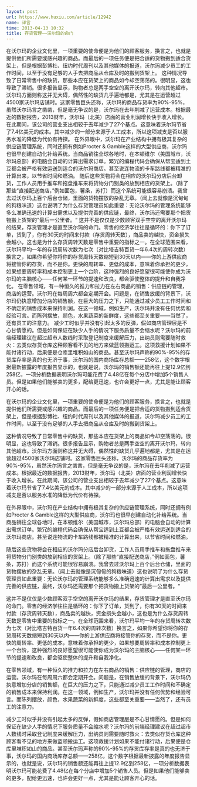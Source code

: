 ```yaml
---
layout: post
url: https://www.huxiu.com/article/12942
name: 译言
time: 2013-04-13 10:32
title: 存货管理——沃尔玛的命门
---
```

在沃尔玛的企业文化里，一项重要的使命便是为他们的顾客服务，换言之，也就是提供他们所需要或感兴趣的商品。而最后的一项任务便是把合适的货物搬到适合货架上，但是根据彭博社、纽约时代周刊以及其他媒体的报道，沃尔玛减少员工的工作时间，以至于没有足够的人手去把商品从仓库及时的搬到货架上。 这种情况导致了日常零售中的缺货，那些本应在货架上的商品如今却空荡荡的。很明显，这也导致了滞销。很多报告显示，购物者总是两手空空的离开沃尔玛，转向其他超市。沃尔玛方面则称这并无大碍，偶然性的缺货几乎遍地都是，尤其是在运营超过4500家沃尔玛店铺时。这家零售巨头还称，沃尔玛的商品存货率为90%-95%，虽然沃尔玛言之凿凿，但是毫无争议的是，沃尔玛在去年削减了运营成本。根据最近的数据报告，2013财年，沃尔玛（北美）店面的营业利润增长快于收入增长。在此期间，该公司的营业支出相较于去年减少了27个基点。这意味着沃尔玛节省了7.4亿美元的成本。其中减少的一部分来源于人工成本，所以这项减支是否以服务水准的降低为代价有待探。 在外界眼中，沃尔玛在产业结构中拥有极其复杂的供应链管理系统，同时还拥有例如Procter & Gamble这样的大型供应商，沃尔玛也很早创建自动化补给系统。当商品销往全球各地时，在本顿维尔（美国城市，沃尔玛总部）的电脑会自动的计算出需求订单。繁冗的编程代码会确保从帮宝适到土豆都会被严格有效运送到适合的沃尔玛商店。甚至说连物流的卡车路线都被精准的计算出来，以节省时间和燃油。 随后这些货物将会在相应的沃尔玛分店后台卸货，工作人员用手推车和拖盘推车来将货物分门别类的放到相应的货架上。（除了那些“直接配送商店，”例如面包，薯条，苏打）而这个系统可能很容易崩溃。我曾去过沃尔玛上百个后台仓储，里面的货物摆放的杂乱无章。（闻上去就像是沉甸甸的狗粮味道）这也说明了为什么存货管理员如此重要：无论沃尔玛的管理系统能够多么准确迅速的计算出需求以及提供完善的供应链，最终，沃尔玛还需要那个把货物搬上货架的”最后一公里者。“ 这并不是仅仅是少数顾客双手空空的离开沃尔玛的结果，存货管理才是直至沃尔玛的命门。零售的经济学往往是循环的：你下了订单，货到了，你有30天的时间来付款（存货周转天数），商品卖的越快，资金损失会越小，这也是为什么存货周转天数是零售中重要的指标之一。在全球范围来看，沃尔玛平均一年的存货周转次数为七次（对比塔吉特百货一年6.4次的周转次数）换言之，如果你希望你将你的存货周转天数缩短到30天以内——你的上游供应商将接管你的存货，而不是你。更快的周转率、更低的成本，意味着你承担的更少，如果想要周转率和成本控制更上一个台阶，这种强烈的良好愿望很可能使你成为沃尔玛的主脑核心——任何某一环节的提速和改良，都会驱使整体的提升和自我净化。 在零售领域，有一种恒久的推力和拉力在左右商品的销售：供应链的管理，商店的运营。沃尔玛在每周周六都会定期开会。问题是，在销售放缓的背景下，沃尔玛仍执意增加分店的销售额，在巨大的压力之下，只能通过减少员工工作时间和不确定的销售成本来保持利润。在这一领域，例如生产，沃尔玛并没有任何优势和经验可言。而陈列摆放，颜色，水果蔬菜的新鲜度，这些都至关重要——当然了，还有员工的注意力。 减少工时似乎并没有引起太多的反弹，假如商店管理层是不心甘情愿的。但是如何保证在缺少人手的情况下服务质量不会缩水呢？沃尔玛的前端经理建议在超过超市人数线时采取登记制度来缓解压力，出纳员则需要随时救火：去类似存货仓库这种顾客看不见的地方来做蓝领搬运工。这项救援计划如果不能付诸行动，后果便是仓库里堆积如山的商品。甚至沃尔玛声称的90%-95%的存货库存率是真的也无济于事，沃尔玛的国内商场库存总额——258亿，这个数字根据最新披露的年度报告显示的，也就是说，沃尔玛的销售额还能再往上提12.9亿到258亿，一项分析数据表明沃尔玛可能花费了4.48亿在每个分店中增加5个销售人员。但是如果他们能够卖的更多，配给更迅速，也许会更好一点，尤其是能让顾客开心的话。

在沃尔玛的企业文化里，一项重要的使命便是为他们的顾客服务，换言之，也就是提供他们所需要或感兴趣的商品。而最后的一项任务便是把合适的货物搬到适合货架上，但是根据彭博社、纽约时代周刊以及其他媒体的报道，沃尔玛减少员工的工作时间，以至于没有足够的人手去把商品从仓库及时的搬到货架上。

这种情况导致了日常零售中的缺货，那些本应在货架上的商品如今却空荡荡的。很明显，这也导致了滞销。很多报告显示，购物者总是两手空空的离开沃尔玛，转向其他超市。沃尔玛方面则称这并无大碍，偶然性的缺货几乎遍地都是，尤其是在运营超过4500家沃尔玛店铺时。这家零售巨头还称，沃尔玛的商品存货率为90%-95%，虽然沃尔玛言之凿凿，但是毫无争议的是，沃尔玛在去年削减了运营成本。根据最近的数据报告，2013财年，沃尔玛（北美）店面的营业利润增长快于收入增长。在此期间，该公司的营业支出相较于去年减少了27个基点。这意味着沃尔玛节省了7.4亿美元的成本。其中减少的一部分来源于人工成本，所以这项减支是否以服务水准的降低为代价有待探。

在外界眼中，沃尔玛在产业结构中拥有极其复杂的供应链管理系统，同时还拥有例如Procter & Gamble这样的大型供应商，沃尔玛也很早创建自动化补给系统。当商品销往全球各地时，在本顿维尔（美国城市，沃尔玛总部）的电脑会自动的计算出需求订单。繁冗的编程代码会确保从帮宝适到土豆都会被严格有效运送到适合的沃尔玛商店。甚至说连物流的卡车路线都被精准的计算出来，以节省时间和燃油。

随后这些货物将会在相应的沃尔玛分店后台卸货，工作人员用手推车和拖盘推车来将货物分门别类的放到相应的货架上。（除了那些“直接配送商店，”例如面包，薯条，苏打）而这个系统可能很容易崩溃。我曾去过沃尔玛上百个后台仓储，里面的货物摆放的杂乱无章。（闻上去就像是沉甸甸的狗粮味道）这也说明了为什么存货管理员如此重要：无论沃尔玛的管理系统能够多么准确迅速的计算出需求以及提供完善的供应链，最终，沃尔玛还需要那个把货物搬上货架的”最后一公里者。“

这并不是仅仅是少数顾客双手空空的离开沃尔玛的结果，存货管理才是直至沃尔玛的命门。零售的经济学往往是循环的：你下了订单，货到了，你有30天的时间来付款（存货周转天数），商品卖的越快，资金损失会越小，这也是为什么存货周转天数是零售中重要的指标之一。在全球范围来看，沃尔玛平均一年的存货周转次数为七次（对比塔吉特百货一年6.4次的周转次数）换言之，如果你希望你将你的存货周转天数缩短到30天以内——你的上游供应商将接管你的存货，而不是你。更快的周转率、更低的成本，意味着你承担的更少，如果想要周转率和成本控制更上一个台阶，这种强烈的良好愿望很可能使你成为沃尔玛的主脑核心——任何某一环节的提速和改良，都会驱使整体的提升和自我净化。

在零售领域，有一种恒久的推力和拉力在左右商品的销售：供应链的管理，商店的运营。沃尔玛在每周周六都会定期开会。问题是，在销售放缓的背景下，沃尔玛仍执意增加分店的销售额，在巨大的压力之下，只能通过减少员工工作时间和不确定的销售成本来保持利润。在这一领域，例如生产，沃尔玛并没有任何优势和经验可言。而陈列摆放，颜色，水果蔬菜的新鲜度，这些都至关重要——当然了，还有员工的注意力。

减少工时似乎并没有引起太多的反弹，假如商店管理层是不心甘情愿的。但是如何保证在缺少人手的情况下服务质量不会缩水呢？沃尔玛的前端经理建议在超过超市人数线时采取登记制度来缓解压力，出纳员则需要随时救火：去类似存货仓库这种顾客看不见的地方来做蓝领搬运工。这项救援计划如果不能付诸行动，后果便是仓库里堆积如山的商品。甚至沃尔玛声称的90%-95%的存货库存率是真的也无济于事，沃尔玛的国内商场库存总额——258亿，这个数字根据最新披露的年度报告显示的，也就是说，沃尔玛的销售额还能再往上提12.9亿到258亿，一项分析数据表明沃尔玛可能花费了4.48亿在每个分店中增加5个销售人员。但是如果他们能够卖的更多，配给更迅速，也许会更好一点，尤其是能让顾客开心的话。

